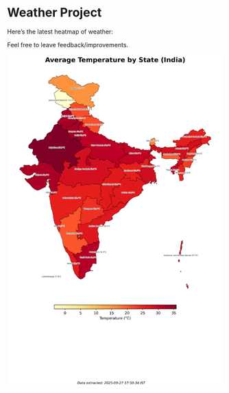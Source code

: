 # Weather Project

Here’s the latest heatmap of weather:

Feel free to leave feedback/improvements.

![India Heatmap](docs/assets/india_heatmap.png?v=D7D694)
